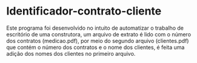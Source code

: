 # Identificador-contrato-cliente
Este programa foi desenvolvido no intuito de automatizar o trabalho de escritório de uma construtora, um arquivo de extrato é lido com o número dos contratos  (medicao.pdf), por meio do segundo arquivo (clientes.pdf) que contém  o número dos contratos e o nome dos clientes, é feita uma adição dos nomes dos clientes no primeiro arquivo.
